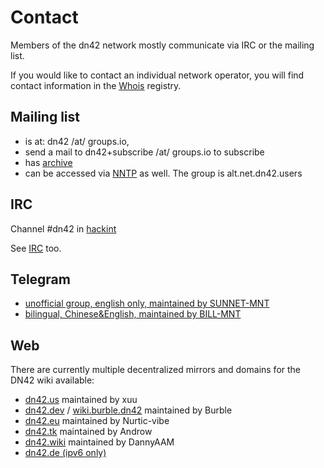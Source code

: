 # Contact

Members of the dn42 network mostly communicate via IRC or the mailing list.

If you would like to contact an individual network operator, you will find contact information in the [Whois](/services/Whois) registry.

## Mailing list

* is at: dn42 /at/ groups.io,
* send a mail to dn42+subscribe /at/ groups.io to subscribe
* has [archive](https://groups.io/g/dn42)
* can be accessed via [NNTP](/services/News) as well. The group is alt.net.dn42.users

## IRC

Channel #dn42 in [hackint](http://www.hackint.eu/)

See [IRC](/services/IRC) too.

## Telegram

* [unofficial group, english only, maintained by SUNNET-MNT](https://t.me/dn42dn42)
* [bilingual, Chinese&English, maintained by BILL-MNT](https://t.me/Dn42Chat)

## Web

There are currently multiple decentralized mirrors and domains for the DN42 wiki available:

 * [dn42.us](https://wiki.dn42.us) maintained by xuu
 * [dn42.dev](https://dn42.dev) / [wiki.burble.dn42](https://wiki.burble.dn42) maintained by Burble
 * [dn42.eu](https://dn42.eu) maintained by Nurtic-vibe
 * [dn42.tk](https://dn42.tk) maintained by Androw
 * [dn42.wiki](https://dn42.wiki) maintained by DannyAAM
 * [dn42.de (ipv6 only)](https://dn42.de)
